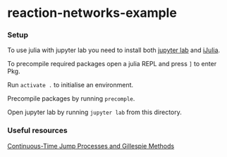 # reaction-networks-example

### Setup

To use julia with jupyter lab you need to install both [jupyter lab](https://jupyterlab.readthedocs.io/en/stable/getting_started/installation.html) and [iJulia](https://julialang.github.io/IJulia.jl/stable/manual/installation/).

To precompile required packages open a julia REPL and press `]` to enter Pkg.

Run `activate .` to initialise an environment.

Precompile packages by running `precomple`.

Open jupyter lab by running `jupyter lab` from this directory.

### Useful resources

[Continuous-Time Jump Processes and Gillespie Methods](https://diffeq.sciml.ai/stable/tutorials/discrete_stochastic_example/)
